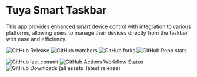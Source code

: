 # Tuya Smart Taskbar
This app provides enhanced smart device control with integration to various platforms, allowing users to manage their devices directly from the taskbar with ease and efficiency.

![GitHub Release](https://img.shields.io/github/v/release/Adib23704/Tuya-Smart-Taskbar?style=for-the-badge) ![GitHub watchers](https://img.shields.io/github/watchers/Adib23704/Tuya-Smart-Taskbar?style=for-the-badge) ![GitHub forks](https://img.shields.io/github/forks/Adib23704/Tuya-Smart-Taskbar?style=for-the-badge) ![GitHub Repo stars](https://img.shields.io/github/stars/Adib23704/Tuya-Smart-Taskbar?style=for-the-badge)

![GitHub last commit](https://img.shields.io/github/last-commit/Adib23704/Tuya-Smart-Taskbar?style=for-the-badge) ![GitHub Actions Workflow Status](https://img.shields.io/github/actions/workflow/status/Adib23704/Tuya-Smart-Taskbar/build.yml?style=for-the-badge) ![GitHub Downloads (all assets, latest release)](https://img.shields.io/github/downloads/Adib23704/Tuya-Smart-Taskbar/latest/total?style=for-the-badge)
